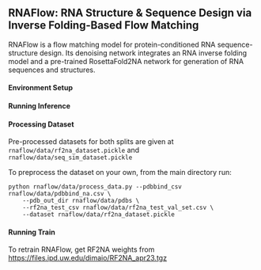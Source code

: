 ## RNAFlow: RNA Structure & Sequence Design via Inverse Folding-Based Flow Matching ##

RNAFlow is a flow matching model for protein-conditioned RNA sequence-structure design. Its denoising network integrates an RNA inverse folding model and a pre-trained RosettaFold2NA network for generation of RNA sequences and structures.

#### Environment Setup ####

#### Running Inference ####

#### Processing Dataset ####

Pre-processed datasets for both splits are given at ```rnaflow/data/rf2na_dataset.pickle``` and ```rnaflow/data/seq_sim_dataset.pickle```

To preprocess the dataset on your own, from the main directory run:

```
python rnaflow/data/process_data.py --pdbbind_csv rnaflow/data/pdbbind_na.csv \
    --pdb_out_dir rnaflow/data/pdbs \
    --rf2na_test_csv rnaflow/data/rf2na_test_val_set.csv \
    --dataset rnaflow/data/rf2na_dataset.pickle
```

#### Running Train ####

To retrain RNAFlow, get RF2NA weights from https://files.ipd.uw.edu/dimaio/RF2NA_apr23.tgz